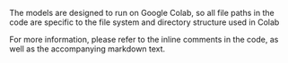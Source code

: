 The models are designed to run on Google Colab, so all file paths in the code are specific to the file system and directory structure used in Colab

For more information, please refer to the inline comments in the code, as well as the accompanying markdown text.
